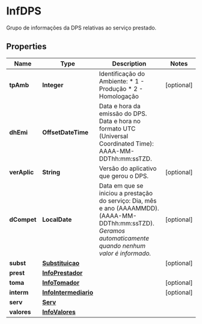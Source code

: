 

# InfDPS

Grupo de informações da DPS relativas ao serviço prestado.

## Properties

| Name | Type | Description | Notes |
|------------ | ------------- | ------------- | -------------|
|**tpAmb** | **Integer** | Identificação do Ambiente:  * 1 - Produção  * 2 - Homologação |  [optional] |
|**dhEmi** | **OffsetDateTime** | Data e hora da emissão do DPS. Data e hora no formato UTC (Universal Coordinated Time): AAAA-MM-DDThh:mm:ssTZD. |  |
|**verAplic** | **String** | Versão do aplicativo que gerou o DPS. |  [optional] |
|**dCompet** | **LocalDate** | Data em que se iniciou a prestação do serviço: Dia, mês e ano (AAAAMMDD). (AAAA-MM-DDThh:mm:ssTZD).      *Geramos automaticamente quando nenhum valor é informado.* |  [optional] |
|**subst** | [**Substituicao**](Substituicao.md) |  |  [optional] |
|**prest** | [**InfoPrestador**](InfoPrestador.md) |  |  |
|**toma** | [**InfoTomador**](InfoTomador.md) |  |  [optional] |
|**interm** | [**InfoIntermediario**](InfoIntermediario.md) |  |  [optional] |
|**serv** | [**Serv**](Serv.md) |  |  |
|**valores** | [**InfoValores**](InfoValores.md) |  |  |



